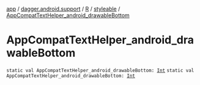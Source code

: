 [app](../../../index.md) / [dagger.android.support](../../index.md) / [R](../index.md) / [styleable](index.md) / [AppCompatTextHelper_android_drawableBottom](./-app-compat-text-helper_android_drawable-bottom.md)

# AppCompatTextHelper_android_drawableBottom

`static val AppCompatTextHelper_android_drawableBottom: `[`Int`](https://kotlinlang.org/api/latest/jvm/stdlib/kotlin/-int/index.html)
`static val AppCompatTextHelper_android_drawableBottom: `[`Int`](https://kotlinlang.org/api/latest/jvm/stdlib/kotlin/-int/index.html)